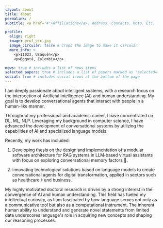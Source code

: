```yaml
---
layout: about
title: about
permalink: /
subtitle: <a href='#'>Affiliations</a>. Address. Contacts. Moto. Etc.

profile:
  align: right
  image: prof_pic.jpg
  image_circular: false # crops the image to make it circular
  more_info: >
    <p>11023, Usaquén</p>
    <p>Bogotá, Colombia</p>

news: true # includes a list of news items
selected_papers: true # includes a list of papers marked as "selected={true}"
social: true # includes social icons at the bottom of the page
---
```


I am deeply passionate about intelligent systems, with a research focus on the intersection of Artificial Intelligence (AI) and human understanding. My goal is to develop conversational agents that interact with people in a human-like manner.

Throughout my professional and academic career, I have concentrated on DL, ML, NLP. Leveraging my background in computer science, I have advanced the development of conversational systems by utilizing the capabilities of AI and specialized language models.

Recently, my work has included:

1. Developing thesis on the design and implementation of a modular software architecture for RAG systems in LLM‑based virtual assistants with focus on exploring conversational memory factors 🧠. 

2. Innovating technological solutions based on language models to create conversational agents for digital transformation, applied in sectors such as healthcare ⚕️ and business.

My highly motivated doctoral research is driven by a strong interest in the convergence of AI and human understanding. This field has fueled my intellectual curiosity, as I am fascinated by how language serves not only as a communicative tool but also as a computational instrument. The inherent human ability to understand and generate novel statements from limited data underscores language's role in acquiring new concepts and shaping our reasoning processes.